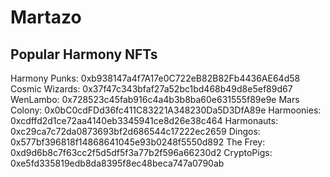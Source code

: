 # Martazo

## Popular Harmony NFTs
Harmony Punks: 0xb938147a4f7A17e0C722eB82B82Fb4436AE64d58
Cosmic Wizards: 0x37f47c343bfaf27a52bc1bd468b49d8e5ef89d67
WenLambo: 0x728523c45fab916c4a4b3b8ba60e631555f89e9e
Mars Colony: 0x0bC0cdFDd36fc411C83221A348230Da5D3DfA89e 
Harmoonies: 0xcdffd2d1ce72aa4140eb3345941ce8d26e38c464
Harmonauts: 0xc29ca7c72da0873693bf2d686544c17222ec2659
Dingos: 0x577bf396818f14868641045e93b0248f5550d892
The Frey: 0xd9d6b8c7f63cc2f5d5df5f3a77b2f596a66230d2
CryptoPigs: 0xe5fd335819edb8da8395f8ec48beca747a0790ab
